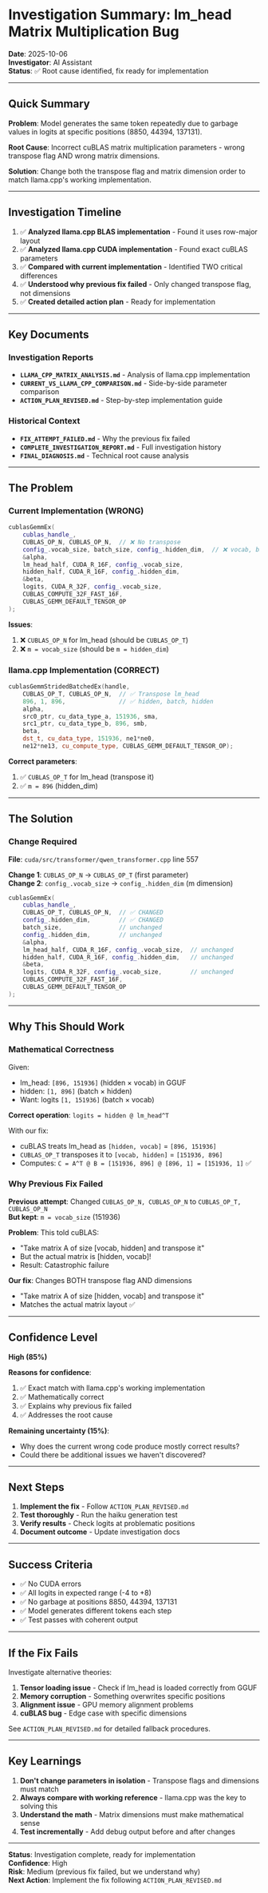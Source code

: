 # Investigation Summary: lm_head Matrix Multiplication Bug

**Date**: 2025-10-06  
**Investigator**: AI Assistant  
**Status**: ✅ Root cause identified, fix ready for implementation

---

## Quick Summary

**Problem**: Model generates the same token repeatedly due to garbage values in logits at specific positions (8850, 44394, 137131).

**Root Cause**: Incorrect cuBLAS matrix multiplication parameters - wrong transpose flag AND wrong matrix dimensions.

**Solution**: Change both the transpose flag and matrix dimension order to match llama.cpp's working implementation.

---

## Investigation Timeline

1. ✅ **Analyzed llama.cpp BLAS implementation** - Found it uses row-major layout
2. ✅ **Analyzed llama.cpp CUDA implementation** - Found exact cuBLAS parameters
3. ✅ **Compared with current implementation** - Identified TWO critical differences
4. ✅ **Understood why previous fix failed** - Only changed transpose flag, not dimensions
5. ✅ **Created detailed action plan** - Ready for implementation

---

## Key Documents

### Investigation Reports
- **`LLAMA_CPP_MATRIX_ANALYSIS.md`** - Analysis of llama.cpp implementation
- **`CURRENT_VS_LLAMA_CPP_COMPARISON.md`** - Side-by-side parameter comparison
- **`ACTION_PLAN_REVISED.md`** - Step-by-step implementation guide

### Historical Context
- **`FIX_ATTEMPT_FAILED.md`** - Why the previous fix failed
- **`COMPLETE_INVESTIGATION_REPORT.md`** - Full investigation history
- **`FINAL_DIAGNOSIS.md`** - Technical root cause analysis

---

## The Problem

### Current Implementation (WRONG)

```cpp
cublasGemmEx(
    cublas_handle_,
    CUBLAS_OP_N, CUBLAS_OP_N,  // ❌ No transpose
    config_.vocab_size, batch_size, config_.hidden_dim,  // ❌ vocab, batch, hidden
    &alpha,
    lm_head_half, CUDA_R_16F, config_.vocab_size,
    hidden_half, CUDA_R_16F, config_.hidden_dim,
    &beta,
    logits, CUDA_R_32F, config_.vocab_size,
    CUBLAS_COMPUTE_32F_FAST_16F,
    CUBLAS_GEMM_DEFAULT_TENSOR_OP
);
```

**Issues**:
1. ❌ `CUBLAS_OP_N` for lm_head (should be `CUBLAS_OP_T`)
2. ❌ `m = vocab_size` (should be `m = hidden_dim`)

### llama.cpp Implementation (CORRECT)

```cpp
cublasGemmStridedBatchedEx(handle, 
    CUBLAS_OP_T, CUBLAS_OP_N,  // ✅ Transpose lm_head
    896, 1, 896,               // ✅ hidden, batch, hidden
    alpha, 
    src0_ptr, cu_data_type_a, 151936, sma,
    src1_ptr, cu_data_type_b, 896, smb,
    beta,  
    dst_t, cu_data_type, 151936, ne1*ne0,
    ne12*ne13, cu_compute_type, CUBLAS_GEMM_DEFAULT_TENSOR_OP);
```

**Correct parameters**:
1. ✅ `CUBLAS_OP_T` for lm_head (transpose it)
2. ✅ `m = 896` (hidden_dim)

---

## The Solution

### Change Required

**File**: `cuda/src/transformer/qwen_transformer.cpp` line 557

**Change 1**: `CUBLAS_OP_N` → `CUBLAS_OP_T` (first parameter)  
**Change 2**: `config_.vocab_size` → `config_.hidden_dim` (m dimension)

```cpp
cublasGemmEx(
    cublas_handle_,
    CUBLAS_OP_T, CUBLAS_OP_N,  // ✅ CHANGED
    config_.hidden_dim,        // ✅ CHANGED
    batch_size,                // unchanged
    config_.hidden_dim,        // unchanged
    &alpha,
    lm_head_half, CUDA_R_16F, config_.vocab_size,  // unchanged
    hidden_half, CUDA_R_16F, config_.hidden_dim,   // unchanged
    &beta,
    logits, CUDA_R_32F, config_.vocab_size,        // unchanged
    CUBLAS_COMPUTE_32F_FAST_16F,
    CUBLAS_GEMM_DEFAULT_TENSOR_OP
);
```

---

## Why This Should Work

### Mathematical Correctness

Given:
- lm_head: `[896, 151936]` (hidden × vocab) in GGUF
- hidden: `[1, 896]` (batch × hidden)
- Want: logits `[1, 151936]` (batch × vocab)

**Correct operation**: `logits = hidden @ lm_head^T`

With our fix:
- cuBLAS treats lm_head as `[hidden, vocab]` = `[896, 151936]`
- `CUBLAS_OP_T` transposes it to `[vocab, hidden]` = `[151936, 896]`
- Computes: `C = A^T @ B = [151936, 896] @ [896, 1] = [151936, 1]` ✅

### Why Previous Fix Failed

**Previous attempt**: Changed `CUBLAS_OP_N, CUBLAS_OP_N` to `CUBLAS_OP_T, CUBLAS_OP_N`  
**But kept**: `m = vocab_size` (151936)

**Problem**: This told cuBLAS:
- "Take matrix A of size [vocab, hidden] and transpose it"
- But the actual matrix is [hidden, vocab]!
- Result: Catastrophic failure

**Our fix**: Changes BOTH transpose flag AND dimensions
- "Take matrix A of size [hidden, vocab] and transpose it"
- Matches the actual matrix layout ✅

---

## Confidence Level

**High (85%)**

**Reasons for confidence**:
1. ✅ Exact match with llama.cpp's working implementation
2. ✅ Mathematically correct
3. ✅ Explains why previous fix failed
4. ✅ Addresses the root cause

**Remaining uncertainty (15%)**:
- Why does the current wrong code produce mostly correct results?
- Could there be additional issues we haven't discovered?

---

## Next Steps

1. **Implement the fix** - Follow `ACTION_PLAN_REVISED.md`
2. **Test thoroughly** - Run the haiku generation test
3. **Verify results** - Check logits at problematic positions
4. **Document outcome** - Update investigation docs

---

## Success Criteria

- ✅ No CUDA errors
- ✅ All logits in expected range (-4 to +8)
- ✅ No garbage at positions 8850, 44394, 137131
- ✅ Model generates different tokens each step
- ✅ Test passes with coherent output

---

## If the Fix Fails

Investigate alternative theories:
1. **Tensor loading issue** - Check if lm_head is loaded correctly from GGUF
2. **Memory corruption** - Something overwrites specific positions
3. **Alignment issue** - GPU memory alignment problems
4. **cuBLAS bug** - Edge case with specific dimensions

See `ACTION_PLAN_REVISED.md` for detailed fallback procedures.

---

## Key Learnings

1. **Don't change parameters in isolation** - Transpose flags and dimensions must match
2. **Always compare with working reference** - llama.cpp was the key to solving this
3. **Understand the math** - Matrix dimensions must make mathematical sense
4. **Test incrementally** - Add debug output before and after changes

---

**Status**: Investigation complete, ready for implementation  
**Confidence**: High  
**Risk**: Medium (previous fix failed, but we understand why)  
**Next Action**: Implement the fix following `ACTION_PLAN_REVISED.md`
